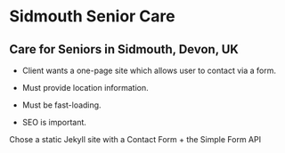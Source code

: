 # Sidmouth Senior Care
## Care for Seniors in Sidmouth, Devon, UK

* Client wants a one-page site which allows user to contact via a form.

* Must provide location information.

* Must be fast-loading.

* SEO is important.


Chose a static Jekyll site with a Contact Form + the Simple Form API
